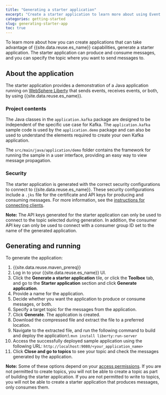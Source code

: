 ```yaml
---
title: "Generating a starter application"
excerpt: "Create a starter application to learn more about using Event Streams."
categories: getting-started
slug: generating-starter-app
toc: true
---
```


To learn more about how you can create applications that can take advantage of {{site.data.reuse.es_name}} capabilities, generate a starter application. The starter application can produce and consume messages, and you can specify the topic where you want to send messages to.

## About the application

The starter application provides a demonstration of a Java application running on [WebSphere Liberty](https://developer.ibm.com/wasdev/) that sends events, receives events, or both, by using {{site.data.reuse.es_name}}.

### Project contents

The Java classes in the `application.kafka` package are designed to be independent of the specific use case for Kafka. The `application.kafka` sample code is used by the `application.demo` package and can also be used to understand the elements required to create your own Kafka application.

The `src/main/java/application/demo` folder contains the framework for running the sample in a user interface, providing an easy way to view message propagation.

### Security

The starter application is generated with the correct security configurations to connect to {{site.data.reuse.es_name}}. These security configurations include a `.jks` file for the certificate and API keys for producing and consuming messages. For more information, see the  [instructions for connecting clients](../../getting-started/client/).

**Note:** The API keys generated for the starter application can only be used to connect to the topic selected during generation. In addition, the consumer API key can only be used to connect with a consumer group ID set to the name of the generated application.

## Generating and running

To generate the application:
1. {{site.data.reuse.maven_prereq}}
2. Log in to your {{site.data.reuse.es_name}} UI.
3. Click the **Generate a starter application** tile, or click the **Toolbox** tab, and go to the **Starter application** section and click **Generate application**.
5. Provide a name for the application.
6. Decide whether you want the application to produce or consume messages, or both.
7. Specify a target topic for the messages from the application.
8. Click **Generate**. The application is created.
9. Download the compressed file and extract the file to a preferred location.
10. Navigate to the extracted file, and run the following command to build and deploy the application:\\
   `mvn install liberty:run-server`
11. Access the successfully deployed sample application using the following URL: `http://localhost:9080/<your_application_name>`
12. Click **Close and go to topics** to see your topic and check the messages generated by the application.

**Note:** Some of these options depend on your [access permissions](../../security/managing-access/). If you are not permitted to create topics, you will not be able to create a topic as part of building the starter application. If you are not permitted to write to topics, you will not be able to create a starter application that produces messages, only consumes them.

